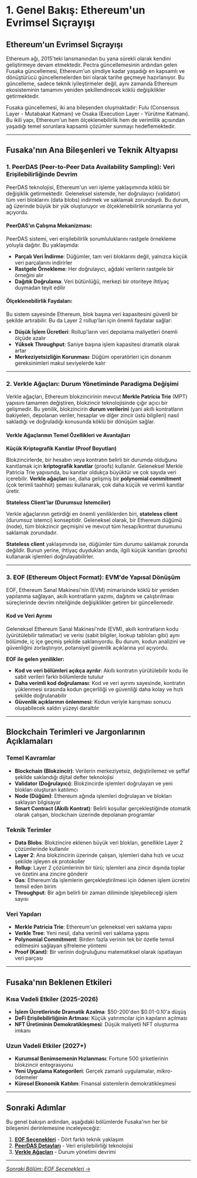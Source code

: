 # 1. Genel Bakış: Ethereum'un Evrimsel Sıçrayışı

## Ethereum'un Evrimsel Sıçrayışı

Ethereum ağı, 2015'teki lansmanından bu yana sürekli olarak kendini geliştirmeye devam etmektedir. Pectra güncellemesinin ardından gelen Fusaka güncellemesi, Ethereum'un şimdiye kadar yaşadığı en kapsamlı ve dönüştürücü güncellemelerden biri olarak tarihe geçmeye hazırlanıyor. Bu güncelleme, sadece teknik iyileştirmeler değil, aynı zamanda Ethereum ekosisteminin tamamını yeniden şekillendirecek köklü değişiklikler getirmektedir.

Fusaka güncellemesi, iki ana bileşenden oluşmaktadır: Fulu (Consensus Layer - Mutabakat Katmanı) ve Osaka (Execution Layer - Yürütme Katmanı). Bu ikili yapı, Ethereum'un hem ölçeklenebilirlik hem de verimlilik açısından yaşadığı temel sorunlara kapsamlı çözümler sunmayı hedeflemektedir.

---

## Fusaka'nın Ana Bileşenleri ve Teknik Altyapısı

### 1. PeerDAS (Peer-to-Peer Data Availability Sampling): Veri Erişilebilirliğinde Devrim

PeerDAS teknolojisi, Ethereum'un veri işleme yaklaşımında köklü bir değişiklik getirmektedir. Geleneksel sistemde, her doğrulayıcı (validator) tüm veri bloklarını (data blobs) indirmek ve saklamak zorundaydı. Bu durum, ağ üzerinde büyük bir yük oluşturuyor ve ölçeklenebilirlik sorunlarına yol açıyordu.

#### PeerDAS'ın Çalışma Mekanizması:

PeerDAS sistemi, veri erişilebilirlik sorumluluklarını rastgele örnekleme yoluyla dağıtır. Bu yaklaşımda:

- **Parçalı Veri İndirme**: Düğümler, tam veri bloklarını değil, yalnızca küçük veri parçalarını indirirler
- **Rastgele Örnekleme**: Her doğrulayıcı, ağdaki verilerin rastgele bir örneğini alır
- **Dağıtık Doğrulama**: Veri bütünlüğü, merkezi bir otoriteye ihtiyaç duymadan teyit edilir

#### Ölçeklenebilirlik Faydaları:

Bu sistem sayesinde Ethereum, blok başına veri kapasitesini güvenli bir şekilde artırabilir. Bu da Layer 2 rollup'ları için önemli faydalar sağlar:

- **Düşük İşlem Ücretleri**: Rollup'ların veri depolama maliyetleri önemli ölçüde azalır
- **Yüksek Throughput**: Saniye başına işlem kapasitesi dramatik olarak artar
- **Merkeziyetsizliğin Korunması**: Düğüm operatörleri için donanım gereksinimleri makul seviyelerde kalır

---

### 2. Verkle Ağaçları: Durum Yönetiminde Paradigma Değişimi

Verkle ağaçları, Ethereum blokzincirinin mevcut **Merkle Patricia Trie** (MPT) yapısını tamamen değiştiren, blokzincir teknolojisinde çığır açıcı bir gelişmedir. Bu yenilik, blokzincirin **durum verilerini** (yani akıllı kontratların bakiyeleri, depolanan veriler, hesaplar ve diğer zincir üstü bilgileri) nasıl sakladığı ve doğruladığı konusunda köklü bir dönüşüm sağlar.

#### Verkle Ağaçlarının Temel Özellikleri ve Avantajları

**Küçük Kriptografik Kanıtlar (Proof Boyutları)**

Blokzincirlerde, bir hesabın veya kontratın belirli bir durumda olduğunu kanıtlamak için **kriptografik kanıtlar** (proofs) kullanılır. Geleneksel Merkle Patricia Trie yapısında, bu kanıtlar oldukça büyüktür ve çok sayıda veri içerebilir. **Verkle ağaçları** ise, daha gelişmiş bir **polynomial commitment** (çok terimli taahhüt) şeması kullanarak, çok daha küçük ve verimli kanıtlar üretir.

**Stateless Client'lar (Durumsuz İstemciler)**

Verkle ağaçlarının getirdiği en önemli yeniliklerden biri, **stateless client** (durumsuz istemci) konseptidir. Geleneksel olarak, bir Ethereum düğümü (node), tüm blokzincir geçmişini ve mevcut tüm hesap/kontrat durumunu saklamak zorundadır.

**Stateless client** yaklaşımında ise, düğümler tüm durumu saklamak zorunda değildir. Bunun yerine, ihtiyaç duydukları anda, ilgili küçük kanıtları (proofs) kullanarak işlemleri doğrulayabilirler.

---

### 3. EOF (Ethereum Object Format): EVM'de Yapısal Dönüşüm

EOF, Ethereum Sanal Makinesi'nin (EVM) mimarisinde köklü bir yeniden yapılanma sağlayan, akıllı kontratların yazımı, dağıtımı ve çalıştırılması süreçlerinde devrim niteliğinde değişiklikler getiren bir güncellemedir.

#### Kod ve Veri Ayrımı

Geleneksel Ethereum Sanal Makinesi'nde (EVM), akıllı kontratların kodu (yürütülebilir talimatlar) ve verisi (sabit bilgiler, lookup tabloları gibi) aynı bölümde, iç içe geçmiş şekilde saklanıyordu. Bu durum, kodun analizini ve güvenliğini zorlaştırıyor, potansiyel güvenlik açıklarına yol açıyordu.

**EOF ile gelen yenilikler:**
- **Kod ve veri bölümleri açıkça ayrılır**: Akıllı kontratın yürütülebilir kodu ile sabit verileri farklı bölümlerde tutulur
- **Daha verimli kod doğrulaması**: Kod ve veri ayrımı sayesinde, kontratın yüklenmesi sırasında kodun geçerliliği ve güvenliği daha kolay ve hızlı şekilde doğrulanabilir
- **Güvenlik açıklarının önlenmesi**: Kodun veriyle karışması sonucu oluşabilecek saldırı yüzeyi daraltılır

---

## Blockchain Terimleri ve Jargonlarının Açıklamaları

### Temel Kavramlar
- **Blockchain (Blokzincir)**: Verilerin merkeziyetsiz, değiştirilemez ve şeffaf şekilde saklandığı dijital defter teknolojisi
- **Validator (Doğrulayıcı)**: Blokzincirde işlemleri doğrulayan ve yeni blokları oluşturan katılımcı
- **Node (Düğüm)**: Ethereum ağında işlemleri doğrulayan ve blokları saklayan bilgisayar
- **Smart Contract (Akıllı Kontrat)**: Belirli koşullar gerçekleştiğinde otomatik olarak çalışan, blockchain üzerinde depolanan programlar

### Teknik Terimler
- **Data Blobs**: Blokzincire eklenen büyük veri blokları, genellikle Layer 2 çözümlerinde kullanılır
- **Layer 2**: Ana blokzincirin üzerinde çalışan, işlemleri daha hızlı ve ucuz şekilde işleyen ek protokoller
- **Rollup**: Layer 2 çözümlerinin bir türü; işlemleri ana zincir dışında toplar ve özetini ana zincire gönderir
- **Gas**: Ethereum'da işlemlerin gerçekleştirilmesi için ödenen işlem ücretini temsil eden birim
- **Throughput**: Bir ağın belirli bir zaman diliminde işleyebileceği işlem sayısı

### Veri Yapıları
- **Merkle Patricia Trie**: Ethereum'un geleneksel veri saklama yapısı
- **Verkle Tree**: Yeni nesil, daha verimli veri saklama yapısı
- **Polynomial Commitment**: Birden fazla verinin tek bir özetle temsil edilmesini sağlayan şifreleme yöntemi
- **Proof (Kanıt)**: Bir verinin doğruluğunu matematiksel olarak ispatlayan veri parçası

---

## Fusaka'nın Beklenen Etkileri

### Kısa Vadeli Etkiler (2025-2026)
- **İşlem Ücretlerinde Dramatik Azalma**: $50-200'den $0.01-0.10'a düşüş
- **DeFi Erişilebilirliğinin Artması**: Küçük yatırımcılar için kapıların açılması
- **NFT Üretiminin Demokratikleşmesi**: Düşük maliyetli NFT oluşturma imkanı

### Uzun Vadeli Etkiler (2027+)
- **Kurumsal Benimsemenin Hızlanması**: Fortune 500 şirketlerinin blokzincir entegrasyonu
- **Yeni Uygulama Kategorileri**: Gerçek zamanlı uygulamalar, mikro-ödemeler
- **Küresel Ekonomik Katılım**: Finansal sistemlerin demokratikleşmesi

---

## Sonraki Adımlar

Bu genel bakışın ardından, aşağıdaki bölümlerde Fusaka'nın her bir bileşenini derinlemesine inceleyeceğiz:

1. **[EOF Seçenekleri](02-eof-secenekleri.md)** - Dört farklı teknik yaklaşım
2. **[PeerDAS Detayları](03-peerdas.md)** - Veri erişilebilirliği teknolojisi
3. **[Verkle Ağaçları](04-verkle-agaclari.md)** - Durum yönetimi devrimi

---

*[Sonraki Bölüm: EOF Seçenekleri →](02-eof-secenekleri.md)*
